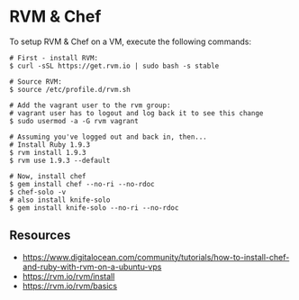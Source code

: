 RVM & Chef
====

To setup RVM & Chef on a VM, execute the following commands:

    # First - install RVM:
    $ curl -sSL https://get.rvm.io | sudo bash -s stable

    # Source RVM:
    $ source /etc/profile.d/rvm.sh

    # Add the vagrant user to the rvm group:
    # vagrant user has to logout and log back it to see this change
    $ sudo usermod -a -G rvm vagrant

    # Assuming you've logged out and back in, then...
    # Install Ruby 1.9.3
    $ rvm install 1.9.3
    $ rvm use 1.9.3 --default

    # Now, install chef
    $ gem install chef --no-ri --no-rdoc
    $ chef-solo -v
    # also install knife-solo
    $ gem install knife-solo --no-ri --no-rdoc

## Resources
* https://www.digitalocean.com/community/tutorials/how-to-install-chef-and-ruby-with-rvm-on-a-ubuntu-vps
* https://rvm.io/rvm/install
* https://rvm.io/rvm/basics
